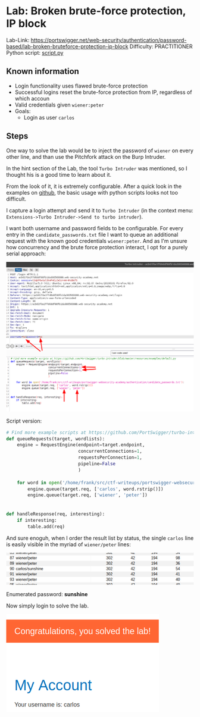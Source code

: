 # Lab: Broken brute-force protection, IP block

Lab-Link: <https://portswigger.net/web-security/authentication/password-based/lab-broken-bruteforce-protection-ip-block>
Difficulty: PRACTITIONER  
Python script: [script.py](script.py)  

## Known information

- Login functionality uses flawed brute-force protection
- Successful logins reset the brute-force protection from IP, regardless of which accoun
- Valid credentials given `wiener:peter`
- Goals:
  - Login as user `carlos`

## Steps

One way to solve the lab would be to inject the password of `wiener` on every other line, and than use the Pitchfork attack on the Burp Intruder.

In the hint section of the Lab, the tool `Turbo Intruder` was mentioned, so I thought his is a good time to learn about it.

From the look of it, it is extremely configurable. After a quick look in the examples on [github](https://github.com/PortSwigger/turbo-intruder/tree/master/resources/examples), the basic usage with python scripts looks not too difficult.

I capture a login attempt and send it to `Turbo Intruder` (in the context menu: `Extensions->Turbo Intruder->Send to turbo intruder`).

I want both username and password fields to be configurable. For every entry in the `candidate_passwords.txt` file I want to queue an additional request with the known good credentials `wiener:peter`. And as I'm unsure how concurrency and the brute force protection interact, I opt for a purely serial approach:

![Turbo intruder setup](img/turbo_intruder.png)

Script version:

```python
# Find more example scripts at https://github.com/PortSwigger/turbo-intruder/blob/master/resources/examples/default.py
def queueRequests(target, wordlists):
    engine = RequestEngine(endpoint=target.endpoint,
                           concurrentConnections=1,
                           requestsPerConnection=1,
                           pipeline=False
                           )

    for word in open('/home/frank/src/ctf-writeups/portswigger-websecurity-academy/authentication/candidate_passwords.txt'):
        engine.queue(target.req, ['carlos', word.rstrip()])
        engine.queue(target.req, ['wiener', 'peter'])


def handleResponse(req, interesting):
    if interesting:
        table.add(req)
```

And sure enoguh, when I order the result list by status, the single `carlos` line is easily visible in the myriad of `wiener/peter` lines:

![password found](img/found_password.png)

Enumerated password: **sunshine**

Now simply login to solve the lab.

![success](img/success.png)
